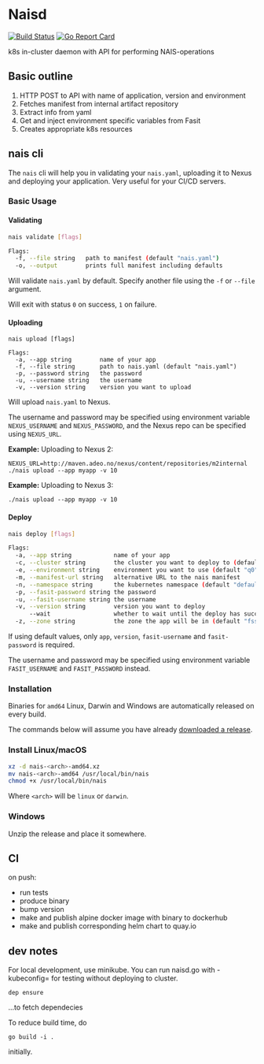Naisd
=====

[![Build Status](https://travis-ci.org/nais/naisd.svg?branch=master)](https://travis-ci.org/nais/naisd)
[![Go Report Card](https://goreportcard.com/badge/github.com/nais/naisd)](https://goreportcard.com/report/github.com/nais/naisd)


k8s in-cluster daemon with API for performing NAIS-operations

## Basic outline

1. HTTP POST to API with name of application, version and environment
2. Fetches manifest from internal artifact repository
3. Extract info from yaml
4. Get and inject environment specific variables from Fasit
5. Creates appropriate k8s resources


## nais cli

The `nais` cli will help you in validating your `nais.yaml`, uploading it to Nexus and deploying your application. Very useful for your CI/CD servers.


### Basic Usage

#### Validating

```sh
nais validate [flags]

Flags:
  -f, --file string   path to manifest (default "nais.yaml")
  -o, --output        prints full manifest including defaults
```

Will validate `nais.yaml` by default. Specify another file using the `-f` or `--file` argument.

Will exit with status `0` on success, `1` on failure.


#### Uploading

```
nais upload [flags]

Flags:
  -a, --app string        name of your app
  -f, --file string       path to nais.yaml (default "nais.yaml")
  -p, --password string   the password
  -u, --username string   the username
  -v, --version string    version you want to upload
```

Will upload `nais.yaml` to Nexus.

The username and password may be specified using environment variable `NEXUS_USERNAME` and `NEXUS_PASSWORD`, and
the Nexus repo can be specified using `NEXUS_URL`.

**Example:** Uploading to Nexus 2:

```
NEXUS_URL=http://maven.adeo.no/nexus/content/repositories/m2internal ./nais upload --app myapp -v 10
```

**Example:** Uploading to Nexus 3:

```
./nais upload --app myapp -v 10
```


#### Deploy

```sh
nais deploy [flags]

Flags:
  -a, --app string            name of your app
  -c, --cluster string        the cluster you want to deploy to (default: "preprod-fss")
  -e, --environment string    environment you want to use (default "q0")
  -m, --manifest-url string   alternative URL to the nais manifest
  -n, --namespace string      the kubernetes namespace (default "default")
  -p, --fasit-password string the password
  -u, --fasit-username string the username
  -v, --version string        version you want to deploy
      --wait                  whether to wait until the deploy has succeeded (or failed)
  -z, --zone string           the zone the app will be in (default "fss")
```

If using default values, only `app`, `version`, `fasit-username` and `fasit-password` is required.

The username and password may be specified using environment variable `FASIT_USERNAME` and `FASIT_PASSWORD` instead.


### Installation

Binaries for `amd64` Linux, Darwin and Windows are automatically released on every build.

The commands below will assume you have already [downloaded a release](https://github.com/nais/naisd/releases).


### Install Linux/macOS

```sh
xz -d nais-<arch>-amd64.xz
mv nais-<arch>-amd64 /usr/local/bin/nais
chmod +x /usr/local/bin/nais
```

Where `<arch>` will be `linux` or `darwin`.


### Windows

Unzip the release and place it somewhere.


## CI

on push:

- run tests
- produce binary
- bump version
- make and publish alpine docker image with binary to dockerhub
- make and publish corresponding helm chart to quay.io 


## dev notes

For local development, use minikube. You can run naisd.go with -kubeconfig=<path to kube config> for testing without deploying to cluster. 

```dep ensure```

...to fetch dependecies

To reduce build time, do

```go build -i .```

initially. 
